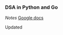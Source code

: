 ### DSA in Python and Go

*Notes* [Google docs](https://docs.google.com/document/d/1Togb8UKVE9fJ0ogicbRz7n7gTDA3HI4nDM_MExI2aTQ/edit)

Updated
